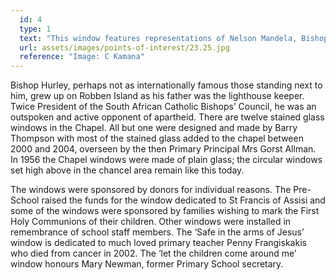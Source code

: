 ```yaml
---
  id: 4
  type: 1
  text: "This window features representations of Nelson Mandela, Bishop Hurley and Mahatma Ghandi, three figures embodying the virtues of peace and justice. This window is dedicated to the Marist Brothers. "
  url: assets/images/points-of-interest/23.25.jpg
  reference: "Image: C Kamana"
---
```

Bishop Hurley, perhaps not as internationally famous those standing next to him, grew up on Robben Island as his father was the lighthouse keeper. Twice President of the South African Catholic Bishops’ Council, he was an outspoken and active opponent of apartheid.
There are twelve stained glass windows in the Chapel. All but one were designed and made by Barry Thompson with most of the stained glass added to the chapel between 2000 and 2004, overseen by the then Primary Principal Mrs Gorst Allman. In 1956 the Chapel windows were made of plain glass; the circular windows set high above in the chancel area remain like this today.

The windows were sponsored by donors for individual reasons.  The Pre-School raised the funds for the window dedicated to St Francis of Assisi and some of the windows were sponsored by families wishing to mark the First Holy Communions of their children. Other windows were installed in remembrance of school staff members. The ‘Safe in the arms of Jesus’ window is dedicated to much loved primary teacher Penny Frangiskakis who died from cancer in 2002. The ‘let the children come around me’ window honours Mary Newman, former Primary School secretary.
